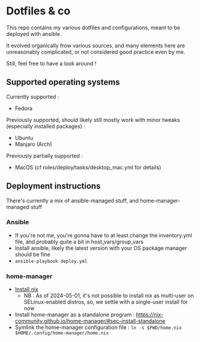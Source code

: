 # Dotfiles & co

This repo contains my various dotfiles and configurations, meant to be deployed with ansible.

It evolved organically frow various sources, and many elements here are unreasonably complicated, or not considered good practice even by me.

Still, feel free to have a look around !

## Supported operating systems

Currently supported :

* Fedora

Previously supported, should likely still mostly work with minor tweaks (especially installed packages) :

* Ubuntu
* Manjaro (Arch)

Previously partially supported :

* MacOS (cf roles/deploy/tasks/desktop_mac.yml for details)

## Deployment instructions

There's currently a mix of ansible-managed stuff, and home-manager-managed stuff

### Ansible

* If you're not me, you're gonna have to at least change the inventory.yml file, and probably quite a bit in host_vars/group_vars
* Install ansible, likely the latest version with your OS package manager should be fine
* `ansible-playbook deploy.yml`

### home-manager

* [Install nix](https://nixos.org/manual/nix/stable/installation/installing-binary.html)
  * NB : As of 2024-05-01, it's not possible to install nix as multi-user on SELinux-enabled distros, so, we settle with a single-user install for now
* Install home-manager as a standalone program : https://nix-community.github.io/home-manager/#sec-install-standalone
* Symlink the home-manager configuration file : `ln -s $PWD/home.nix $HOME/.config/home-manager/home.nix`
